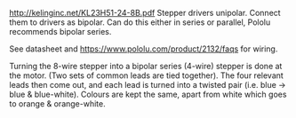http://kelinginc.net/KL23H51-24-8B.pdf
Stepper drivers unipolar. Connect them to drivers as bipolar.
Can do this either in series or parallel, Pololu recommends bipolar series.

See datasheet and https://www.pololu.com/product/2132/faqs for wiring.


Turning the 8-wire stepper into a bipolar series (4-wire) stepper is done at the motor. (Two sets of common leads are tied together).
The four relevant leads then come out, and each lead is turned into a twisted pair (i.e. blue -> blue & blue-white). Colours are kept the same, apart from white which goes to orange & orange-white.

